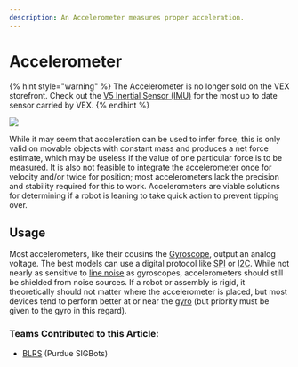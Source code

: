 ```yaml
---
description: An Accelerometer measures proper acceleration.
---
```


# Accelerometer

{% hint style="warning" %}
The Accelerometer is no longer sold on the VEX storefront. Check out the [V5 Inertial Sensor (IMU)](../smart-port-sensors/imu.md) for the most up to date sensor carried by VEX.
{% endhint %}

![](https://phabricator.purduesigbots.com/file/data/tolj2gugcwwaa3alvel5/PHID-FILE-v6yde3okscjogvdjcsbi/vex\_accelerometer.jpg)

While it may seem that acceleration can be used to infer force, this is only valid on movable objects with constant mass and produces a net force estimate, which may be useless if the value of one particular force is to be measured. It is also not feasible to integrate the accelerometer once for velocity and/or twice for position; most accelerometers lack the precision and stability required for this to work. Accelerometers are viable solutions for determining if a robot is leaning to take quick action to prevent tipping over.

## Usage

Most accelerometers, like their cousins the [Gyroscope](gyroscope.md), output an analog voltage. The best models can use a digital protocol like [SPI](../../../electronics/general/spi.md) or [I2C](../../../electronics/general/i2c.md). While not nearly as sensitive to [line noise](../../../electronics/general/line-noise.md) as gyroscopes, accelerometers should still be shielded from noise sources. If a robot or assembly is rigid, it theoretically should not matter where the accelerometer is placed, but most devices tend to perform better at or near the [gyro](gyroscope.md) (but priority must be given to the gyro in this regard).

### Teams Contributed to this Article:

* [BLRS](https://purduesigbots.com/) (Purdue SIGBots)
